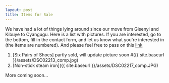 ```yaml
---
layout: post
title: Items for Sale
---
```

We have had a lot of things lying around since our move from Gisenyi and Kibuye to Cyangugu. Here is a list with pictures. If you are interested, go to the bottom, fill in the contact form, and let us know what you're interested in (the items are numbered). And please feel free to pass on this [link](https://zorbathegreek.github.io/GarageSale/)


1. [Six Pairs of Shoes] partly sold, will update picture soon 
#({{ site.baseurl }}/assets/DSC02213_comp.jpg)
2. [Non-stick steam iron]({{ site.baseurl }}/assets/DSC02217_comp.JPG)

More coming soon...
